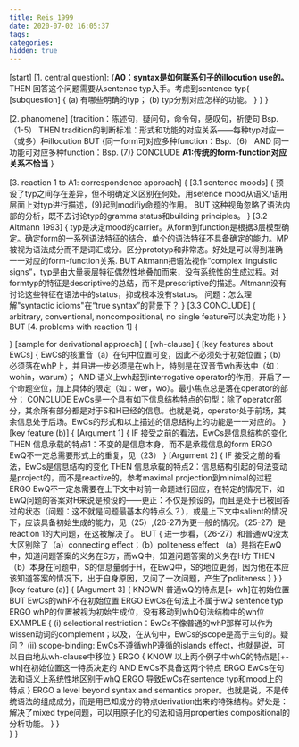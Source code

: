 ```yaml
---
title: Reis_1999
date: 2020-07-02 16:05:37
tags:
categories:
hidden: true
---
```

[start]
[1. central question]: 
 {**A0：syntax是如何联系句子的illocution use的。**
   THEN 
   回答这个问题需要从sentence typ入手。考虑到sentence typ{
       [subquestion]
        {
        (a) 有哪些明确的typ；
        (b) typ分别对应怎样的功能。
        }
   }
 }


[2. phanomene]
 {tradition：陈述句，疑问句，命令句，感叹句，祈使句 Bsp.（1-5）
  THEN
  tradition的判断标准：形式和功能的对应关系——每种typ对应一（或多）种illocution
  BUT
   {同一form可对应多种function：Bsp.（6）
    AND
    同一功能可对应多种function：Bsp. (7)}
   CONCLUDE
   **A1:传统的form-function对应关系不恰当**
 }

[3. reaction 1 to A1: correspondence approach]
{
    [3.1 sentence moods]
    {
        预设了typ之间存在差异，但不明确定义区别在何处。用setence mood从语义/语用层面上对typ进行描述，(9)起到modifiy命题的作用。
        BUT
        这种视角忽略了语法内部的分析，既不去讨论typ的gramma status和building principles。
    }
    [3.2 Altmann 1993]
    {
        typ是决定mood的carrier。从form到function是根据3层模型确定。确定form的一系列语法特征的结合，单个的语法特征不具备确定的能力。MP被视为语法成分而不是词汇成分。区分prototyp和非常态。好处是可以得到准确一一对应的form-function关系.
        BUT
        Altmann把语法视作“complex linguistic signs”，typ是由大量表层特征偶然性地叠加而来，没有系统性的生成过程。对formtyp的特征是descriptive的总结，而不是prescriptive的描述。Altmann没有讨论这些特征在语法中的status，抑或根本没有status。
        问题：怎么理解"syntactic idioms"在“true syntax”的背景下？
    }
    [3.3 CONCLUDE]
    {
        arbitrary, conventional, noncompositional, no single feature可以决定功能
    }
}
BUT
[4. problems with reaction 1]
{

}
[sample for derivational approach]
{
    [wh-clause]
    {
        [key features about EwCs]
        {
            EwCs的核重音（a）在句中位置可变，因此不必须处于初始位置；（b）必须落在whP上，并且进一步必须是在wh上，特别是在双音节wh表达中（如：wohin，warum）；
            AND
            语义上wh起到interrogative operator的作用，开启了一个命题空位，加上具体的限定（如：wer，wo）。最小焦点总是落在operator的部分；
            CONCLUDE
            EwCs是一个具有如下信息结构特点的句型：除了operator部分，其余所有部分都是对于S和H已经的信息。也就是说，operator处于前场，其余信息处于后场。EwCs的形式和以上描述的信息结构上的功能是一一对应的。
        }
        [key feature (b)]
        {
            [Argument 1]
            {
                IF
                接受之前的看法，EwCs是信息结构的变化
                THEN
                信息承载的特点1：不变的是信息本身，而不是承载信息的form
                ERGO
                EwQ不一定总需要形式上的重复，见（23）
            }
            [Argument 2]
            {
                IF
                接受之前的看法，EwCs是信息结构的变化
                THEN
                信息承载的特点2：信息结构引起的句法变动是project的，而不是reactive的，参考maximal projection到minimal的过程
                ERGO
                EwQ不一定总需要在上下文中对前一命题进行回应，在特定的情况下，如EwQ问题的答案对H来说是预设的——更正：不仅是预设的，而且是处于已被回答过的状态（问题：这不就是问题最基本的特点么？），或是上下文中salient的情况下，应该具备初始生成的能力，见（25）,(26-27)为更一般的情况。（25-27）是reaction 1的大问题，在这被解决了。
                BUT
                {
                    进一步看，（26-27）和普通wQ没太大区别除了（a）connecting effect；（b）politeness effect
                （a）是指在EwQ中，知道问题答案的义务在S方，而wQ中，知道问题答案的义务在H方
                    THEN
                （b）本身在问题中，S的信息量弱于H，在EwQ中，S的地位更弱，因为他在本应该知道答案的情况下，出于自身原因，又问了一次问题，产生了politeness
                }
            }
        }
        [key feature (a)]
        {
            [Argument 3]
            {
                KNOWN
                普通wQ的特点是[+-wh]在初始位置
                BUT
                EwCs的whP不在初始位置
                ERGO
                EwCs在句法上不属于wQ sentence typ
                ERGO
                whP的位置被视为初始生成位，没有移动到whQ句法结构中的wh位
                EXAMPLE
                {
                    (i) selectional restriction：EwCs不像普通的whP那样可以作为wissen动词的complement；以及，在从句中，EwCs的scope是高于主句的。疑问？
                    (ii) scope-binding: EwCs不遵循whP遵循的islands effect，也就是说，可以自由地从wh-clause中移位
                }
                ERGO
                {
                    KNOW
                    以上两个例子中whQ的特点是[+-wh]在初始位置这一特质决定的
                    AND
                    EwCs不具备这两个特点
                    ERGO
                    EwCs在句法和语义上系统性地区别于whQ
                    ERGO
                    导致EwCs在sentence typ和mood上的特点
                }
                ERGO
                a level beyond syntax and semantics proper。也就是说，不是传统语法的组成成分，而是用已知成分的特点derivation出来的特殊结构。好处是：解决了mixed type问题，可以用原子化的句法和语用properties compositional的分析功能。
            }
        }    
    }
}